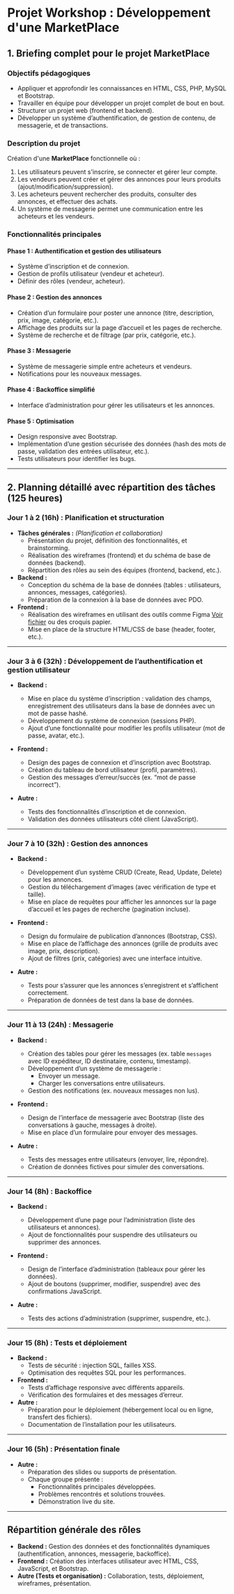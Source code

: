 # Projet Workshop : Développement d'une MarketPlace

## **1. Briefing complet pour le projet MarketPlace**

### **Objectifs pédagogiques**
- Appliquer et approfondir les connaissances en HTML, CSS, PHP, MySQL et Bootstrap.
- Travailler en équipe pour développer un projet complet de bout en bout.
- Structurer un projet web (frontend et backend).
- Développer un système d’authentification, de gestion de contenu, de messagerie, et de transactions.

### **Description du projet**
Création d'une **MarketPlace** fonctionnelle où :
1. Les utilisateurs peuvent s'inscrire, se connecter et gérer leur compte.
2. Les vendeurs peuvent créer et gérer des annonces pour leurs produits (ajout/modification/suppression).
3. Les acheteurs peuvent rechercher des produits, consulter des annonces, et effectuer des achats.
4. Un système de messagerie permet une communication entre les acheteurs et les vendeurs.

### **Fonctionnalités principales**

#### **Phase 1 : Authentification et gestion des utilisateurs**
- Système d’inscription et de connexion.
- Gestion de profils utilisateur (vendeur et acheteur).
- Définir des rôles (vendeur, acheteur).

#### **Phase 2 : Gestion des annonces**
- Création d’un formulaire pour poster une annonce (titre, description, prix, image, catégorie, etc.).
- Affichage des produits sur la page d’accueil et les pages de recherche.
- Système de recherche et de filtrage (par prix, catégorie, etc.).

#### **Phase 3 : Messagerie**
- Système de messagerie simple entre acheteurs et vendeurs.
- Notifications pour les nouveaux messages.

#### **Phase 4 : Backoffice simplifié**
- Interface d’administration pour gérer les utilisateurs et les annonces.

#### **Phase 5 : Optimisation**
- Design responsive avec Bootstrap.
- Implémentation d’une gestion sécurisée des données (hash des mots de passe, validation des entrées utilisateur, etc.).
- Tests utilisateurs pour identifier les bugs.

---

## **2. Planning détaillé avec répartition des tâches (125 heures)**

### **Jour 1 à 2 (16h) : Planification et structuration**
- **Tâches générales :** *(Planification et collaboration)*
  - Présentation du projet, définition des fonctionnalités, et brainstorming.
  - Réalisation des wireframes (frontend) et du schéma de base de données (backend).
  - Répartition des rôles au sein des équipes (frontend, backend, etc.).
- **Backend :**
  - Conception du schéma de la base de données (tables : utilisateurs, annonces, messages, catégories).
  - Préparation de la connexion à la base de données avec PDO.
- **Frontend :**
  - Réalisation des wireframes en utilisant des outils comme Figma [Voir fichier](figma_bootstrap.md)
 ou des croquis papier.
  - Mise en place de la structure HTML/CSS de base (header, footer, etc.).

---

### **Jour 3 à 6 (32h) : Développement de l’authentification et gestion utilisateur**

- **Backend :**
  - Mise en place du système d’inscription : validation des champs, enregistrement des utilisateurs dans la base de données avec un mot de passe hashé.
  - Développement du système de connexion (sessions PHP).
  - Ajout d’une fonctionnalité pour modifier les profils utilisateur (mot de passe, avatar, etc.).

- **Frontend :**
  - Design des pages de connexion et d’inscription avec Bootstrap.
  - Création du tableau de bord utilisateur (profil, paramètres).
  - Gestion des messages d’erreur/succès (ex. “mot de passe incorrect”).

- **Autre :**
  - Tests des fonctionnalités d’inscription et de connexion.
  - Validation des données utilisateurs côté client (JavaScript).

---

### **Jour 7 à 10 (32h) : Gestion des annonces**

- **Backend :**
  - Développement d’un système CRUD (Create, Read, Update, Delete) pour les annonces.
  - Gestion du téléchargement d’images (avec vérification de type et taille).
  - Mise en place de requêtes pour afficher les annonces sur la page d’accueil et les pages de recherche (pagination incluse).

- **Frontend :**
  - Design du formulaire de publication d’annonces (Bootstrap, CSS).
  - Mise en place de l’affichage des annonces (grille de produits avec image, prix, description).
  - Ajout de filtres (prix, catégories) avec une interface intuitive.

- **Autre :**
  - Tests pour s’assurer que les annonces s’enregistrent et s’affichent correctement.
  - Préparation de données de test dans la base de données.

---

### **Jour 11 à 13 (24h) : Messagerie**

- **Backend :**
  - Création des tables pour gérer les messages (ex. table `messages` avec ID expéditeur, ID destinataire, contenu, timestamp).
  - Développement d’un système de messagerie : 
    - Envoyer un message.
    - Charger les conversations entre utilisateurs.
  - Gestion des notifications (ex. nouveaux messages non lus).

- **Frontend :**
  - Design de l’interface de messagerie avec Bootstrap (liste des conversations à gauche, messages à droite).
  - Mise en place d’un formulaire pour envoyer des messages.

- **Autre :**
  - Tests des messages entre utilisateurs (envoyer, lire, répondre).
  - Création de données fictives pour simuler des conversations.

---

### **Jour 14 (8h) : Backoffice**

- **Backend :**
  - Développement d’une page pour l’administration (liste des utilisateurs et annonces).
  - Ajout de fonctionnalités pour suspendre des utilisateurs ou supprimer des annonces.

- **Frontend :**
  - Design de l’interface d’administration (tableaux pour gérer les données).
  - Ajout de boutons (supprimer, modifier, suspendre) avec des confirmations JavaScript.

- **Autre :**
  - Tests des actions d’administration (supprimer, suspendre, etc.).

---

### **Jour 15 (8h) : Tests et déploiement**

- **Backend :**
  - Tests de sécurité : injection SQL, failles XSS.
  - Optimisation des requêtes SQL pour les performances.
- **Frontend :**
  - Tests d’affichage responsive avec différents appareils.
  - Vérification des formulaires et des messages d’erreur.
- **Autre :**
  - Préparation pour le déploiement (hébergement local ou en ligne, transfert des fichiers).
  - Documentation de l’installation pour les utilisateurs.

---

### **Jour 16 (5h) : Présentation finale**

- **Autre :**
  - Préparation des slides ou supports de présentation.
  - Chaque groupe présente :
    - Fonctionnalités principales développées.
    - Problèmes rencontrés et solutions trouvées.
    - Démonstration live du site.

---

## **Répartition générale des rôles**

- **Backend :** Gestion des données et des fonctionnalités dynamiques (authentification, annonces, messagerie, backoffice).
- **Frontend :** Création des interfaces utilisateur avec HTML, CSS, JavaScript, et Bootstrap.
- **Autre (Tests et organisation) :** Collaboration, tests, déploiement, wireframes, présentation.
